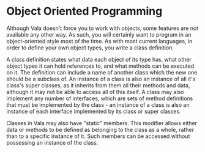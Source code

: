 # Object Oriented Programming

Although Vala doesn't force you to work with objects, some features are not available any other way. As such, you will certainly want to program in an object-oriented style most of the time. As with most current languages, in order to define your own object types, you write a class definition. 

A class definition states what data each object of its type has, what other object types it can hold references to, and what methods can be executed on it. The definition can include a name of another class which the new one should be a subclass of. An instance of a class is also an instance of all it's class's super classes, as it inherits from them all their methods and data, although it may not be able to access all of this itself. A class may also implement any number of interfaces, which are sets of method definitions that must be implemented by the class - an instance of a class is also an instance of each interface implemented by its class or super classes. 

Classes in Vala may also have "static" members. This modifier allows either data or methods to be defined as belonging to the class as a whole, rather than to a specific instance of it. Such members can be accessed without possessing an instance of the class. 
